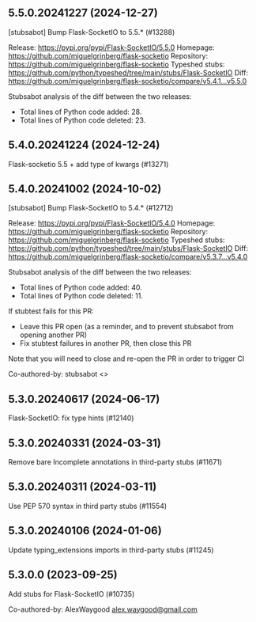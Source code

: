 ## 5.5.0.20241227 (2024-12-27)

[stubsabot] Bump Flask-SocketIO to 5.5.* (#13288)

Release: https://pypi.org/pypi/Flask-SocketIO/5.5.0
Homepage: https://github.com/miguelgrinberg/flask-socketio
Repository: https://github.com/miguelgrinberg/flask-socketio
Typeshed stubs: https://github.com/python/typeshed/tree/main/stubs/Flask-SocketIO
Diff: https://github.com/miguelgrinberg/flask-socketio/compare/v5.4.1...v5.5.0

Stubsabot analysis of the diff between the two releases:
 - Total lines of Python code added: 28.
 - Total lines of Python code deleted: 23.

## 5.4.0.20241224 (2024-12-24)

Flask-socketio 5.5 + add type of kwargs (#13271)

## 5.4.0.20241002 (2024-10-02)

[stubsabot] Bump Flask-SocketIO to 5.4.* (#12712)

Release: https://pypi.org/pypi/Flask-SocketIO/5.4.0
Homepage: https://github.com/miguelgrinberg/flask-socketio
Repository: https://github.com/miguelgrinberg/flask-socketio
Typeshed stubs: https://github.com/python/typeshed/tree/main/stubs/Flask-SocketIO
Diff: https://github.com/miguelgrinberg/flask-socketio/compare/v5.3.7...v5.4.0

Stubsabot analysis of the diff between the two releases:
 - Total lines of Python code added: 40.
 - Total lines of Python code deleted: 11.

If stubtest fails for this PR:
- Leave this PR open (as a reminder, and to prevent stubsabot from opening another PR)
- Fix stubtest failures in another PR, then close this PR

Note that you will need to close and re-open the PR in order to trigger CI

Co-authored-by: stubsabot <>

## 5.3.0.20240617 (2024-06-17)

Flask-SocketIO: fix type hints (#12140)

## 5.3.0.20240331 (2024-03-31)

Remove bare Incomplete annotations in third-party stubs (#11671)

## 5.3.0.20240311 (2024-03-11)

Use PEP 570 syntax in third party stubs (#11554)

## 5.3.0.20240106 (2024-01-06)

Update typing_extensions imports in third-party stubs (#11245)

## 5.3.0.0 (2023-09-25)

Add stubs for Flask-SocketIO (#10735)

Co-authored-by: AlexWaygood <alex.waygood@gmail.com>

